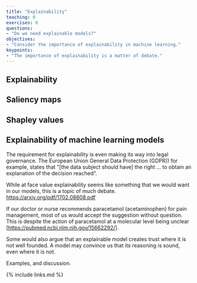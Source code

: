 ```yaml
---
title: "Explainability"
teaching: 0
exercises: 0
questions:
- "Do we need explainable models?"
objectives:
- "Consider the importance of explainability in machine learning."
keypoints:
- "The importance of explainability is a matter of debate."
---
```


## Explainability

<!--  TODO:

- Look at: https://twitter.com/christophmolnar/status/1098604325562138624?s=11

"Interpretable" and "explainable" are terms that are often used interchangeably to describe the characteristic of a model to be understood. 

In recent literature, however, interpretable is most often used to refer to models with limited complexity and predictable behaviour. For example, a decision tree:

[TODO: figure]

Explainable, on the other hand,...

> machine learning models for which the input data are of limited complexity and clearly understandable, quantifying the relationships between these simple inputs and the outputs of the model is termed inherent explainability

If a model is making a prediction, many of us would like to know how the decision was reached. With this understanding, we gain trust. Machine learning models - in particular neural networks - are often criticised for being "black boxes". 

https://www.sciencedirect.com/science/article/pii/S2589750021002089#bib1

-->

## Saliency maps

<!--  TODO:

-->

## Shapley values

<!--  TODO:

This has led to calls for explainable models.

In "Stop Explaining Black Box Machine Learning Models for High Stakes Decisions and Use Interpretable Models Instead", Cynthia Rudin

There is a distinction

-->

## Explainability of machine learning models

The requirement for explainability is even making its way into legal governance. The European Union General Data Protection (GDPR)) for example, states that "[the data subject should have] the right ... to obtain an explanation of the decision reached".

While at face value explainability seems like something that we would want in our models, this is a topic of much debate. https://arxiv.org/pdf/1702.08608.pdf

If our doctor or nurse recommends paracetamol (acetaminophen) for pain management, most of us would accept the suggestion without question. This is despite the action of paracetamol at a molecular level being unclear [https://pubmed.ncbi.nlm.nih.gov/15662292/]. 

Some would also argue that an explainable model creates trust where it is not well founded. A model may convince us that its reasoning is sound, even where it is not.

Examples, and discussion.

{% include links.md %}

